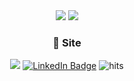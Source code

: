 <div align="center">
<img src="https://capsule-render.vercel.app/api?type=waving&color=timeGradient&height=300&section=header&text=say%20github🐱&fontSize=50">
<img src="https://github-readme-stats.vercel.app/api/top-langs/?username=sayyes304&layout=compact">
</div>

<div align=center>

 <h3> 👀 Site</h3>
  <a href="https://velog.io/@sayyes304"><img src="https://img.shields.io/badge/sayyes304-3DDC84?style=flat-square&logo=Velog&logoColor=white"/></a>
  <a href="www.linkedin.com/in/sayyes304/"><img src="https://img.shields.io/badge/-LinkedIn-blue?style=flat-square&logo=Linkedin&logoColor=white" alt="LinkedIn Badge"></a>

  <img src="https://myhits.vercel.app/api/hit/https%3A%2F%2Fdeku.posstree.com?color=blue&label=hits&size=small" alt="hits" />

</div>

